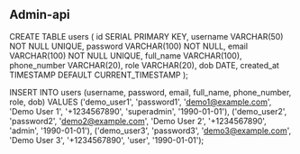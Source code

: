 ## Admin-api

CREATE TABLE users (
id SERIAL PRIMARY KEY,
username VARCHAR(50) NOT NULL UNIQUE,
password VARCHAR(100) NOT NULL,
email VARCHAR(100) NOT NULL UNIQUE,
full_name VARCHAR(100),
phone_number VARCHAR(20),
role VARCHAR(20),
dob DATE,
created_at TIMESTAMP DEFAULT CURRENT_TIMESTAMP
);

INSERT INTO users (username, password, email, full_name, phone_number, role, dob)
VALUES
('demo_user1', 'password1', 'demo1@example.com', 'Demo User 1', '+1234567890', 'superadmin', '1990-01-01'),
('demo_user2', 'password2', 'demo2@example.com', 'Demo User 2', '+1234567890', 'admin', '1990-01-01'),
('demo_user3', 'password3', 'demo3@example.com', 'Demo User 3', '+1234567890', 'user', '1990-01-01');
